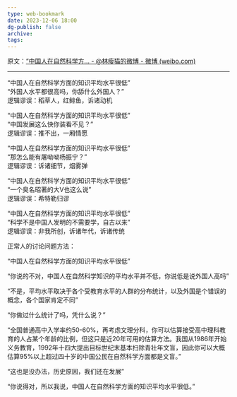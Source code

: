 ```yaml
---
type: web-bookmark
date: 2023-12-06 18:00
dg-publish: false
archive: 
tags:
---
```

原文：[“中国人在自然科学方... - @林瘦猫的微博 - 微博 (weibo.com)](https://weibo.com/1954050941/IoCizfMPQ?pagetype=fav)

---

“中国人在自然科学方面的知识平均水平很低”  
“外国人水平都很高吗，你舔什么外国人？”  
逻辑谬误：稻草人，红鲱鱼，诉诸动机  
  
“中国人在自然科学方面的知识平均水平很低”  
“中国发展这么快你装看不见？”  
逻辑谬误：推不出，一厢情愿  
  
“中国人在自然科学方面的知识平均水平很低”  
“那怎么能有屠呦呦杨振宁？”  
逻辑谬误：诉诸细节，烟雾弹  
  
“中国人在自然科学方面的知识平均水平很低”  
“一个臭名昭著的大V也这么说”  
逻辑谬误：希特勒归谬  
  
“中国人在自然科学方面的知识平均水平很低”  
“科学不是中国人发明的不需要学，自古以来”  
逻辑谬误：非我所创，诉诸年代，诉诸传统  
  
正常人的讨论问题方法：  
  
“中国人在自然科学方面的知识平均水平很低”  
  
“你说的不对，中国人在自然科学知识的平均水平并不低，你说低是说外国人高吗”  
  
“不是，平均水平取决于各个受教育水平的人群的分布统计，以及外国是个错误的概念，各个国家肯定不同”  
  
“你做过什么统计了吗，凭什么说？”  
  
“全国普通高中入学率约50-60%，再考虑文理分科，你可以估算接受高中理科教育的人占某个年龄的比例，但这只是近20年可用的估算方法。我国从1986年开始义务教育，1992年十四大提出目标世纪末基本扫除青壮年文盲，因此你可以大概估算95%以上超过四十岁的中国公民在自然科学方面都是文盲。”  
  
“这也是没办法，历史原因，我们还在发展”  
  
“你说得对，所以我说，中国人在自然科学方面的知识平均水平很低。”